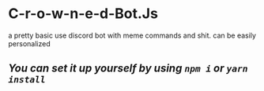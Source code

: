 # **C-r-o-w-n-e-d-Bot.Js**


a pretty basic use discord bot with meme commands and shit. can be easily personalized
## ***You can set it up yourself by using `npm i` or `yarn install`***
